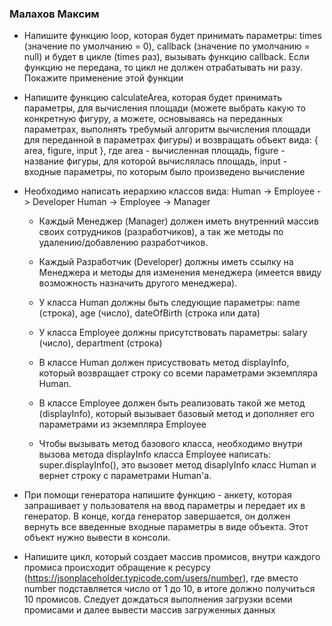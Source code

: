 ### Малахов Максим
* Напишите функцию loop, которая будет принимать параметры: times (значение по умолчанию = 0), callback (значение по умолчанию = null) и будет в цикле (times раз), вызывать функцию callback. Если функцию не передана, то цикл не должен отрабатывать ни разу.
Покажите применение этой функции

* Напишите функцию calculateArea, которая будет принимать параметры, для вычисления площади (можете выбрать какую то конкретную фигуру, а можете, основываясь на переданных параметрах, выполнять требумый алгоритм вычисления площади для переданной в параметрах фигуры) и возвращать объект вида: { area, figure, input }, где area - вычисленная площадь, figure - название фигуры, для которой вычислялась площадь, input - входные параметры, по которым было произведено вычисление

* Необходимо написать иерархию классов вида:
Human -> Employee -> Developer
Human -> Employee -> Manager

    * Каждый Менеджер (Manager) должен иметь внутренний массив своих сотрудников (разработчиков), а так же методы по удалению/добавлению разработчиков.
    * Каждый Разработчик (Developer) должны иметь ссылку на Менеджера и методы для изменения менеджера (имеется ввиду возможность назначить другого менеджера).

    * У класса Human должны быть следующие параметры: name (строка), age (число), dateOfBirth (строка или дата)
    * У класса Employee должны присутствовать параметры: salary (число), department (строка)

    * В классе Human должен присуствовать метод displayInfo, который возвращает строку со всеми параметрами экземпляра Human.

    * В классе Employee должен быть реализовать такой же метод (displayInfo), который вызывает базовый метод и дополняет его параметрами из экземпляра Employee

    * Чтобы вызывать метод базового класса, необходимо внутри вызова метода displayInfo класса Employee написать: super.displayInfo(), это вызовет метод disaplyInfo класс Human и вернет строку с параметрами Human'a.

* При помощи генератора напишите функцию - анкету, которая запрашивает у пользователя на ввод параметры и передает их в генератор. В конце, когда генератор завершается, он должен вернуть все введенные входные параметры в виде объекта. Этот объект нужно вывести в консоли.
* Напишите цикл, который создает массив промисов, внутри каждого промиса происходит обращение к ресурсу (https://jsonplaceholder.typicode.com/users/number), где вместо number подставляется число от 1 до 10, в итоге должно получиться 10 промисов.
Следует дождаться выполнения загрузки всеми промисами и далее вывести массив загруженных данных
